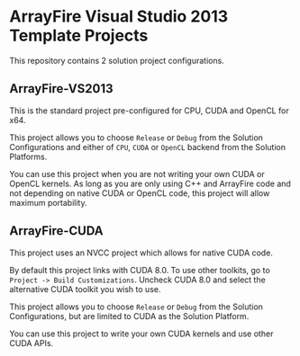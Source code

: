 # ArrayFire Visual Studio 2013 Template Projects
This repository contains 2 solution project configurations.

## ArrayFire-VS2013
This is the standard project pre-configured for CPU, CUDA and OpenCL for x64.

This project allows you to choose `Release` or `Debug` from the Solution
Configurations and either of `CPU`, `CUDA` or `OpenCL` backend from the
Solution Platforms.

You can use this project when you are not writing your own CUDA or OpenCL
kernels. As long as you are only using C++ and ArrayFire code and not depending
on native CUDA or OpenCL code, this project will allow maximum portability.

## ArrayFire-CUDA
This project uses an NVCC project which allows for native CUDA code.

By default this project links with CUDA 8.0. To use other toolkits, go to
`Project -> Build Customizations`. Uncheck CUDA 8.0 and select the alternative
CUDA toolkit you wish to use.

This project allows you to choose `Release` or `Debug` from the Solution
Configurations, but are limited to CUDA as the Solution Platform.

You can use this project to write your own CUDA kernels and use other CUDA APIs.
